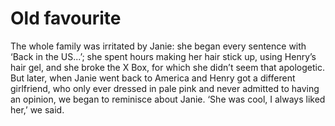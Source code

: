 Old favourite
=============
The whole family was irritated by Janie: she began every sentence with ‘Back in the US...’; she spent hours making her hair stick up, using Henry’s hair gel, and she broke the X Box, for which she didn’t seem that apologetic. But later, when Janie went back to America and Henry got a different girlfriend, who only ever dressed in pale pink and never admitted to having an opinion, we began to reminisce about Janie. ‘She was cool, I always liked her,’ we said.